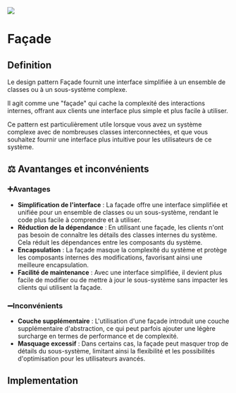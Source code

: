 [![](https://img.shields.io/badge/sfeir.dev-Décorateur-green)]()
# Façade
## Definition
Le design pattern Façade fournit une interface simplifiée à un ensemble de classes ou à un sous-système complexe.

Il agit comme une "façade" qui cache la complexité des interactions internes, offrant aux clients une interface plus simple et plus facile à utiliser.

Ce pattern est particulièrement utile lorsque vous avez un système complexe avec de nombreuses classes interconnectées, et que vous souhaitez fournir une interface plus intuitive pour les utilisateurs de ce système.
## ⚖️ Avantanges et inconvénients
### ➕Avantages
- **Simplification de l'interface** : La façade offre une interface simplifiée et unifiée pour un ensemble de classes ou un sous-système, rendant le code plus facile à comprendre et à utiliser.
- **Réduction de la dépendance** : En utilisant une façade, les clients n'ont pas besoin de connaître les détails des classes internes du système. Cela réduit les dépendances entre les composants du système.
- **Encapsulation** : La façade masque la complexité du système et protège les composants internes des modifications, favorisant ainsi une meilleure encapsulation.
- **Facilité de maintenance** : Avec une interface simplifiée, il devient plus facile de modifier ou de mettre à jour le sous-système sans impacter les clients qui utilisent la façade.
### ➖Inconvénients
- **Couche supplémentaire** : L'utilisation d'une façade introduit une couche supplémentaire d'abstraction, ce qui peut parfois ajouter une légère surcharge en termes de performance et de complexité.
- **Masquage excessif** : Dans certains cas, la façade peut masquer trop de détails du sous-système, limitant ainsi la flexibilité et les possibilités d'optimisation pour les utilisateurs avancés.
## Implementation
